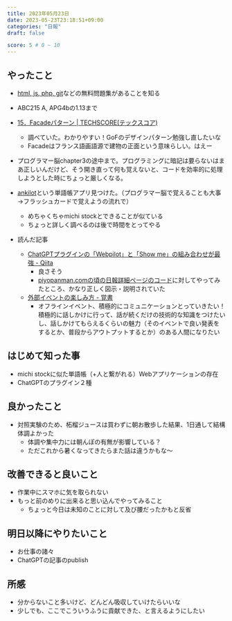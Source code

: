 ```yaml
---
title: 2023年05月23日
date: 2023-05-23T23:18:51+09:00
categories: "日報"
draft: false

score: 5 # 0 ~ 10
---
```


## やったこと

- [html, js, php, git](https://twitter.com/ninjacodeee/status/1610518734632022016)などの無料問題集があることを知る
- ABC215 A, APG4bの1.13まで
- [15．Facadeパターン | TECHSCORE(テックスコア)](https://www.techscore.com/tech/DesignPattern/Facade)
	- 調べていた。わかりやすい！GoFのデザインパターン勉強し直したいな
	- Facadeはフランス語画語源で建物の正面という意味らしい。はえー
- プログラマー脳chapter3の途中まで。プログラミングに暗記は要らないはまあ正しいんだけど、そう開き直って何も覚えないと、コードを効率的に処理しようとした時にちょっと厳しくなる。
- [ankilot](ankilot.com)という単語帳アプリ見つけた。（プログラマー脳で覚えることも大事→フラッシュカードで覚えようの流れで）
	- めちゃくちゃmichi stockとできることが似ている
	- ちょっと詳しく調べるのは後で時間をとってやる

- 読んだ記事

	- [ChatGPTプラグインの「Webpilot」と「Show me」の組み合わせが最強 - Qiita](https://qiita.com/ot12/items/6b6b15c71c7676a683d5?utm_campaign=popular_items&utm_medium=feed&utm_source=popular_items)
		- 良さそう
		- [piyopanman.comの頃の日報詳細ページのコード](https://github.com/Piyopanman/piyopanman-frontend-next/blob/main/pages/daily/%5Bid%5D.tsx)に対してやってみたところ、かなり正しく図示・説明されていた
	- [外部イベントの楽しみ方 - 覚書](https://satoru-takeuchi.hatenablog.com/entry/2023/05/19/222437)
		- オフラインイベント、積極的にコミュニケーションとっていきたい！積極的に話しかけに行って、話が続くだけの技術的な知識をつけたいし、話しかけてもらえるくらいの魅力（そのイベントで良い発表をするとか、普段からアウトプットするとか）のある人間になりたい

  

## はじめて知った事

- michi stockに似た単語帳（+人と繋がれる）Webアプリケーションの存在
- ChatGPTのプラグイン２種

  

## 良かったこと

- 対照実験のため、柘榴ジュースは買わずに朝お散歩した結果、1日通して結構体調よかった
	- 体調や集中力には朝んぽの有無が影響している？
	- ただこれから暑くなってきたらまた話は違うかもな〜

  

## 改善できると良いこと

- 作業中にスマホに気を取られない
- もっと前のめりに出来ると思い込んでやってみること
	- ちょっと今日は未知のことに対して及び腰だったかもと反省

  

## 明日以降にやりたいこと

- お仕事の諸々
- ChatGPTの記事のpublish

  

## 所感

- 分からないこと多いけど、どんどん吸収していけたらいいな
- 少しでも、ここでこういうふうに貢献できた、と言えるようにしたい